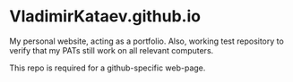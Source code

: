 # VladimirKataev.github.io


My personal website, acting as a portfolio.
Also, working test repository to verify that my PATs still work on all relevant computers.

This repo is required for a github-specific web-page.
